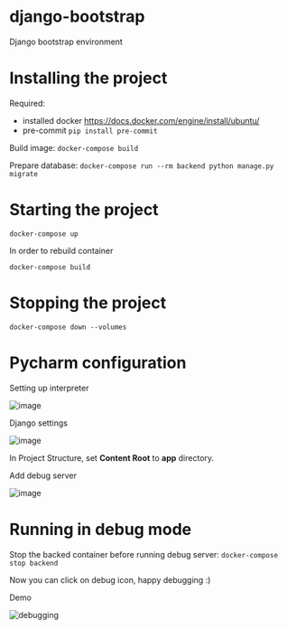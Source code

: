 # django-bootstrap
Django bootstrap environment

# Installing the project
Required:
 - installed docker https://docs.docker.com/engine/install/ubuntu/
 - pre-commit
   `pip install pre-commit`

Build image:
`docker-compose build`

Prepare database:
`docker-compose run --rm backend python manage.py migrate`

# Starting the project

`docker-compose up`

In order to rebuild container

`docker-compose build`

# Stopping the project

`docker-compose down --volumes`

# Pycharm configuration
Setting up interpreter

![image](https://user-images.githubusercontent.com/40120335/154844437-f0ecc6eb-40ae-490e-b8c2-d7cee0a9155d.png)

Django settings

![image](https://user-images.githubusercontent.com/40120335/154844482-52bf891c-ffc4-437e-be95-5a42ef42ea68.png)

In Project Structure, set **Content Root** to **app** directory. 

Add debug server

![image](https://user-images.githubusercontent.com/40120335/154844601-69342543-e50c-4a8d-965e-ef81ae9ac376.png)

# Running in debug mode
Stop the backed container before running debug server:
`docker-compose stop backend`

Now you can click on debug icon, happy debugging :)

Demo

![debugging](https://user-images.githubusercontent.com/40120335/154845114-40cb86d9-8f12-41dc-95f4-d236695efd7c.gif)

